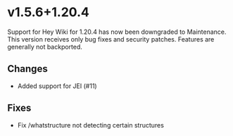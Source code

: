 # v1.5.6+1.20.4

Support for Hey Wiki for 1.20.4 has now been downgraded to Maintenance. This version receives only bug fixes and security patches. Features are generally not backported.

## Changes

- Added support for JEI (#11)

## Fixes

- Fix /whatstructure not detecting certain structures